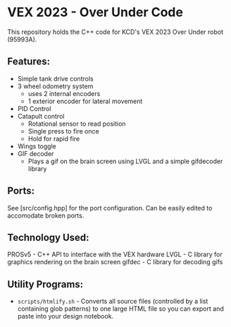 # VEX 2023 - Over Under Code
This repository holds the C++ code for KCD's VEX 2023 Over Under robot (95993A).

## Features:
- Simple tank drive controls
- 3 wheel odometry system
  - uses 2 internal encoders
  - 1 exterior encoder for lateral movement
- PID Control
- Catapult control
  - Rotational sensor to read position
  - Single press to fire once
  - Hold for rapid fire
- Wings toggle
- GIF decoder
  - Plays a gif on the brain screen using LVGL and a simple gifdecoder library

## Ports:
See [src/config.hpp] for the port configuration. Can be easily edited to accomodate broken ports.

## Technology Used:
PROSv5 - C++ API to interface with the VEX hardware
LVGL - C library for graphics rendering on the brain screen
gifdec - C library for decoding gifs

## Utility Programs:
- `scripts/htmlify.sh` - Converts all source files (controlled by a list containing glob patterns) to one large HTML file so you can export and paste into your design notebook.